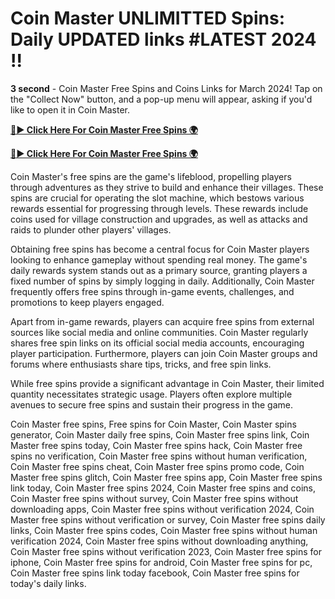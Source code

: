 # Coin Master UNLIMITTED Spins: Daily UPDATED links #LATEST 2024 !!

**3 second** - Coin Master Free Spins and Coins Links for March 2024! Tap on the "Collect Now" button, and a pop-up menu will appear, asking if you'd like to open it in Coin Master.

[**🔴► Click Here For Coin Master Free Spins 🌍**](https://jimaddadel.github.io/Coin)

[**🔴► Click Here For Coin Master Free Spins 🌍**](https://jimaddadel.github.io/Coin)
 
Coin Master's free spins are the game's lifeblood, propelling players through adventures as they strive to build and enhance their villages. These spins are crucial for operating the slot machine, which bestows various rewards essential for progressing through levels. These rewards include coins used for village construction and upgrades, as well as attacks and raids to plunder other players' villages.

Obtaining free spins has become a central focus for Coin Master players looking to enhance gameplay without spending real money. The game's daily rewards system stands out as a primary source, granting players a fixed number of spins by simply logging in daily. Additionally, Coin Master frequently offers free spins through in-game events, challenges, and promotions to keep players engaged.

Apart from in-game rewards, players can acquire free spins from external sources like social media and online communities. Coin Master regularly shares free spin links on its official social media accounts, encouraging player participation. Furthermore, players can join Coin Master groups and forums where enthusiasts share tips, tricks, and free spin links.

While free spins provide a significant advantage in Coin Master, their limited quantity necessitates strategic usage. Players often explore multiple avenues to secure free spins and sustain their progress in the game.


Coin Master free spins, Free spins for Coin Master, Coin Master spins generator, Coin Master daily free spins, Coin Master free spins link, Coin Master free spins today, Coin Master free spins hack, Coin Master free spins no verification, Coin Master free spins without human verification, Coin Master free spins cheat, Coin Master free spins promo code, Coin Master free spins glitch, Coin Master free spins app, Coin Master free spins link today, Coin Master free spins 2024, Coin Master free spins and coins, Coin Master free spins without survey, Coin Master free spins without downloading apps, Coin Master free spins without verification 2024, Coin Master free spins without verification or survey, Coin Master free spins daily links, Coin Master free spins codes, Coin Master free spins without human verification 2024, Coin Master free spins without downloading anything, Coin Master free spins without verification 2023, Coin Master free spins for iphone, Coin Master free spins for android, Coin Master free spins for pc, Coin Master free spins link today facebook, Coin Master free spins for today's daily links.
